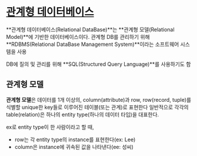 # [관계형 데이터베이스](https://en.wikipedia.org/wiki/Relational_database)

**관계형 데이터베이스(Relational DataBase)**는 **관계형 모델(Relational Model)**에 기반한 데이터베이스이다.
관계형 DB를 관리하기 위해 **RDBMS(Relational DataBase Management System)**이라는 소프트웨어 시스템을 사용

DB에 질의 및 관리를 위해 **SQL(Structured Query Language)**를 사용하기도 함

## 관계형 모델 
**관계형 모델**은 데이터를 1개 이상의, column(attribute)과 row, row(record, tuple)를 식별할 unique한 key들로 이루어진 테이블(또는 관계)로 표현한다 
일반적으로 각각의 table(relation)은 하나의 entity type(하나의 데이터 타입)을 대표한다.

ex로 entity type이 한 사람이라고 할 때,
- row는 각 entity type의 instance를 표현한다(ex: Lee) 
- column은 instance에 귀속된 값을 나타낸다(ee: 성씨)